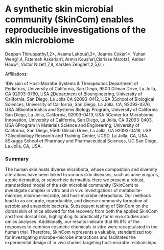 # A synthetic skin microbial community (SkinCom) enables reproducible investigations of the skin microbiome

Deepan Thiruppathy1,2*, Asama Lekbua1,3*, Joanna Coker1*, Yuhan Weng1,4, Fatemeh Askarian1, Armin Kousha1,Clarisse Marotz1, Amber Hauw1, Victor Nizet1,7,8, Karsten Zengler1,2,5,6,+

Affiliations: 

1Division of Host-Microbe Systems & Therapeutics,Department of Pediatrics, University of California, San Diego, 9500 Gilman Drive, La Jolla, CA 92093-0760, USA
2Department of Bioengineering, University of California, San Diego, La Jolla CA 92093-0412, USA
3School of Biological Sciences, University of California, San Diego, La Jolla, CA, 92093-0376, USA
4Bioinformatics and Systems Biology Program, University of California San Diego, La Jolla, California, 92093-0419, USA
5Center for Microbiome Innovation, University of California, San Diego, La Jolla, CA 92093-0403, USA
6Program in Materials Science and Engineering, University of California, San Diego, 9500 Gilman Drive, La Jolla, CA 92093-0418, USA
 7Glycobiology Research and Training Center, UCSD, La Jolla, CA, USA.
8Skaggs School of Pharmacy and Pharmaceutical Sciences, UC San Diego, La Jolla, CA, USA.

### Summary
The human skin hosts diverse microbiota, whose composition and diversity alterations have been linked to various skin diseases, such as acne vulgaris, atopic dermatitis, or seborrheic dermatitis. Here we present a robust, standardized model of the skin microbial community (SkinCom) to investigate complex in vitro and in vivo investigations of metabolite-microbe, microbe-microbe, and host-microbe interactions. Our methods lead to an accurate, reproducible, and diverse community formation of aerobic and anaerobic bacteria. Subsequent testing of SkinCom on the dorsal skin of mice allowed for the recovery from both the applied SkinCom and from dorsal skin, highlighting its practicality for in vivo studies and-omics analyses. Additionally, our results indicate that 65.6% of the responses to common cosmetic chemicals in vitro were recapitulated in the human trial.  Therefore, SkinCom represents a valuable, standardized tool for investigating microbe-microbe interactions and facilitates the experimental design of in vivo studies targeting host-microbe relationships.
